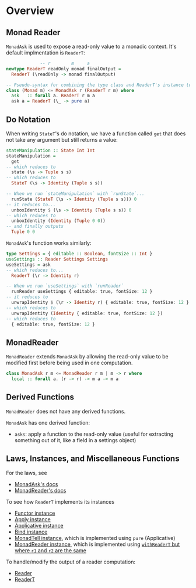 # Overview

## Monad Reader

`MonadAsk` is used to expose a read-only value to a monadic context. It's default implmentation is `ReaderT`:
```haskell
             -- r        m     a
newtype ReaderT readOnly monad finalOutput =
  ReaderT (\readOnly -> monad finalOutput)

-- Pseudo-syntax for combining the type class and ReaderT's instance together
class (Monad m) <= MonadAsk r (ReaderT r m) where
  ask   :: forall a. ReaderT r m a
  ask a = ReaderT (\_ -> pure a)
```

## Do Notation

When writing `StateT`'s do notation, we have a function called `get` that does not take any argument but still returns a value:
```haskell
stateManipulation :: State Int Int
stateManipulation =
  get
-- which reduces to
  state (\s -> Tuple s s)
-- which reduces to
  StateT (\s -> Identity (Tuple s s))

-- When we run `stateManipulation` with `runState`...
  runState (StateT (\s -> Identity (Tuple s s))) 0
-- it reduces to...
  unboxIdentity $ (\s -> Identity (Tuple s s)) 0
-- which reduces to
  unboxIdentity (Identity (Tuple 0 0))
-- and finally outputs
  Tuple 0 0
```

`MonadAsk`'s function works similarly:
```haskell
type Settings = { editable :: Boolean, fontSize :: Int }
useSettings :: Reader Settings Settings
useSettings = ask
-- which reduces to...
  ReaderT (\r -> Identity r)

-- When we run `useSettings` with `runReader`
  runReader useSettings { editable: true, fontSize: 12 }
-- it reduces to
  unwrapIdentity $ (\r -> Identity r) { editable: true, fontSize: 12 }
-- which reduces to
  unwrapIdentity (Identity { editable: true, fontSize: 12 })
-- which reduces to
  { editable: true, fontSize: 12 }
```

## MonadReader

`MonadReader` extends `MonadAsk` by allowing the read-only value to be modified first before being used in one computation.
```haskell
class MonadAsk r m <= MonadReader r m | m -> r where
  local :: forall a. (r -> r) -> m a -> m a
```

## Derived Functions

`MonadReader` does not have any derived functions.

`MonadAsk` has one derived function:
- `asks`: apply a function to the read-only value (useful for extracting something out of it, like a field in a settings object)

## Laws, Instances, and Miscellaneous Functions

For the laws, see
- [MonadAsk's docs](https://pursuit.purescript.org/packages/purescript-transformers/4.1.0/docs/Control.Monad.Reader.Class)
- [MonadReader's docs](https://pursuit.purescript.org/packages/purescript-transformers/4.1.0/docs/Control.Monad.Reader.Class#t:MonadReader)

To see how `ReaderT` implements its instances
- [Functor instance](https://github.com/purescript/purescript-transformers/blob/v4.1.0/src/Control/Monad/Reader/Trans.purs#L50)
- [Apply instance](https://github.com/purescript/purescript-transformers/blob/v4.1.0/src/Control/Monad/Reader/Trans.purs#L53)
- [Applicative instance](https://github.com/purescript/purescript-transformers/blob/v4.1.0/src/Control/Monad/Reader/Trans.purs#L56)
- [Bind instance](https://github.com/purescript/purescript-transformers/blob/v4.1.0/src/Control/Monad/Reader/Trans.purs#L67)
- [MonadTell instance](https://github.com/purescript/purescript-transformers/blob/v4.1.0/src/Control/Monad/Reader/Trans.purs#L100), which is implemented using `pure` (Applicative)
- [MonadReader instance](https://github.com/purescript/purescript-transformers/blob/v4.1.0/src/Control/Monad/Reader/Trans.purs#L103), which is implemented using [`withReaderT` but where `r1` and `r2` are the same](https://github.com/purescript/purescript-transformers/blob/v4.1.0/src/Control/Monad/Reader/Trans.purs#L45)

To handle/modify the output of a reader computation:
- [Reader](https://pursuit.purescript.org/packages/purescript-transformers/4.1.0/docs/Control.Monad.Reader#v:runReader)
- [ReaderT](https://pursuit.purescript.org/packages/purescript-transformers/4.1.0/docs/Control.Monad.Reader.Trans#v:runReaderT)
